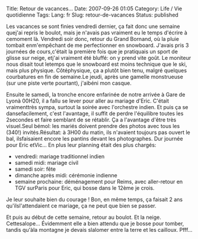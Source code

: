 Title: Retour de vacances...
Date: 2007-09-26 01:05
Category: Life / Vie quotidienne
Tags:
Lang: fr
Slug: retour-de-vacances
Status: published

Les vacances se sont finies vendredi dernier, ça fait donc une semaine quej'ai repris le boulot, mais je n'avais pas vraiment eu le temps d'écrire à cemoment là. Vendredi soir donc, retour du Grand Bornand, où la pluie tombait enm'empêchant de me perfectionner en snowboard. J'avais pris 3 journées de cours,c'était la première fois que je pratiquais un sport de glisse sur neige, etj'ai vraiment été bluffé: on y prend vite goût. Le moniteur nous disait tout letemps que le snowboard est moins technique que le ski, mais plus physique. Côtéphysique, ça a plutôt bien tenu, malgré quelques courbatures en fin de semaine.Le jeudi, après une gamelle monstrueuse (sur une piste verte pourtant), j'aibéni mon casque.  
  
Ensuite le samedi, la tronche encore enfarinée de notre arrivée à Gare de Lyonà 00H20, il a fallu se lever pour aller au mariage d'Eric. C'était vraimenttrès sympa, surtout la soirée avec l'orchestre indien. Et puis ça se dansefacilement, c'est l'avantage, il suffit de perdre l'équilibre toutes les 2secondes et faire semblant de se rétablir. Ça a l'avantage d'être très visuel.Seul bémol: les mariés doivent prendre des photos avec tous les (340!) invités.Résultat: à 3H00 du matin, ils n'avaient toujours pas ouvert le bal, ilsfaisaient encore les pantins devant les photographes. Dur journée pour Eric etVic... En plus leur planning était des plus chargés:

-   vendredi: mariage traditionnel indien
-   samedi midi: mariage civil
-   samedi soir: fête
-   dimanche après midi: cérémonie indienne
-   semaine prochaine: déménagement pour Reims, avec aller-retour en TGV surParis pour Eric, qui bosse dans le 12ème je crois.

Je leur souhaite bien du courage ! Bon, en même temps, ça faisait 2 ans qu'ilsl'attendaient ce mariage, ça ne peut que bien se passer.  
  
Et puis au début de cette semaine, retour au boulot. Et la neige. Cettesalope... Évidemment elle a bien attendu que je bosse pour tomber, tandis qu'àla montagne je devais slalomer entre la terre et les cailloux. Pfff...
